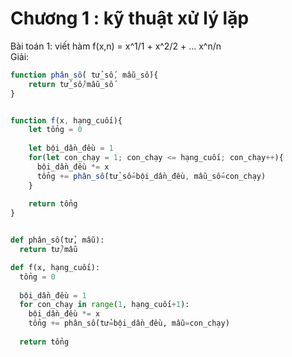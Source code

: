 # Chương 1 : kỹ thuật xử lý lặp
Bài toán 1: viết hàm f(x,n) = x^1/1 + x^2/2 + ... x^n/n  
Giải:
```js
function phân_số( tử_số, mẫu_số){
    return tử_số/mẫu_số
}


function f(x, hạng_cuối){
    let tổng = 0
  
    let bội_dần_đều = 1
    for(let con_chạy = 1; con_chạy <= hạng_cuối; con_chạy++){
      bội_dần_đều *= x
      tổng += phân_số(tử_số=bội_dần_đều, mẫu_số=con_chạy)
    }
  
    return tổng
}
```

```python

def phân_số(tử, mẫu):
  return tử/mẫu

def f(x, hạng_cuối):
  tổng = 0
  
  bội_dần_đều = 1
  for con_chạy in range(1, hạng_cuối+1):
    bội_dần_đều *= x
    tổng += phân_số(tử=bội_dần_đều, mẫu=con_chạy)
    
  return tổng
```
